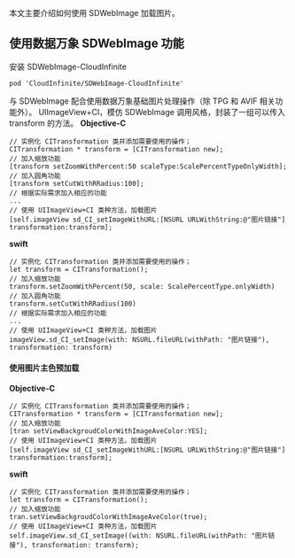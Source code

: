 本文主要介绍如何使用 SDWebImage 加载图片。

## 使用数据万象 SDWebImage 功能
安装 SDWebImage-CloudInfinite
```
pod 'CloudInfinite/SDWebImage-CloudInfinite'
```

与 SDWebImage 配合使用数据万象基础图片处理操作（除 TPG 和 AVIF 相关功能外）。
UIImageView+CI，模仿 SDWebImage 调用风格，封装了一组可以传入 transform 的方法。
**Objective-C**
```
// 实例化 CITransformation 类并添加需要使用的操作；
CITransformation * transform = [CITransformation new];
// 加入缩放功能
[transform setZoomWithPercent:50 scaleType:ScalePercentTypeOnlyWidth];
// 加入圆角功能
[transform setCutWithRRadius:100];
// 根据实际需求加入相应的功能
...
// 使用 UIImageView+CI 类种方法，加载图片
[self.imageView sd_CI_setImageWithURL:[NSURL URLWithString:@"图片链接"] transformation:transform];
```
**swift**
```
// 实例化 CITransformation 类并添加需要使用的操作；
let transform = CITransformation();
// 加入缩放功能
transform.setZoomWithPercent(50, scale: ScalePercentType.onlyWidth)
// 加入圆角功能
transform.setCutWithRRadius(100)
// 根据实际需求加入相应的功能
...
// 使用 UIImageView+CI 类种方法，加载图片
imageView.sd_CI_setImage(with: NSURL.fileURL(withPath: "图片链接"), transformation: transform)
```


#### 使用图片主色预加载
**Objective-C**
```
// 实例化 CITransformation 类并添加需要使用的操作；
CITransformation * transform = [CITransformation new];
// 加入缩放功能
[tran setViewBackgroudColorWithImageAveColor:YES];
// 使用 UIImageView+CI 类种方法，加载图片
[self.imageView sd_CI_setImageWithURL:[NSURL URLWithString:@"图片链接"] transformation:transform];
```
**swift**
```
// 实例化 CITransformation 类并添加需要使用的操作；
let transform = CITransformation();
// 加入缩放功能
tran.setViewBackgroudColorWithImageAveColor(true);
// 使用 UIImageView+CI 类种方法，加载图片
self.imageView.sd_CI_setImage((with: NSURL.fileURL(withPath: "图片链接"), transformation: transform);
```